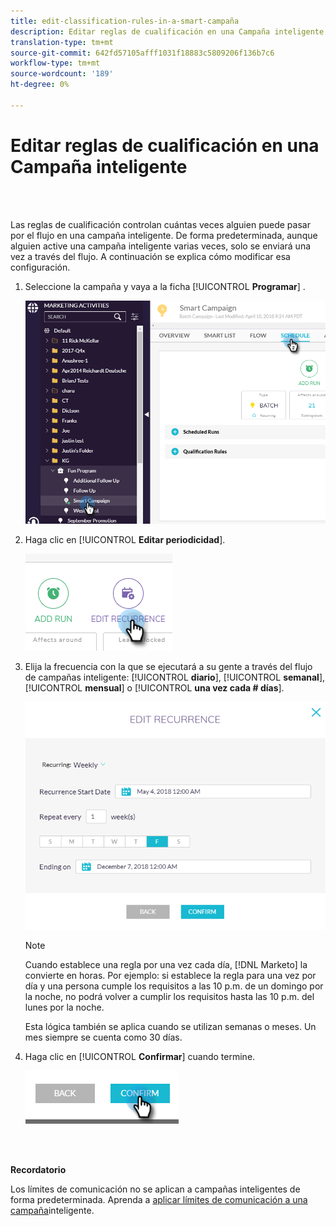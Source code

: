 ```yaml
---
title: edit-classification-rules-in-a-smart-campaña
description: Editar reglas de cualificación en una Campaña inteligente
translation-type: tm+mt
source-git-commit: 642fd57105afff1031f18883c5809206f136b7c6
workflow-type: tm+mt
source-wordcount: '189'
ht-degree: 0%

---
```



# Editar reglas de cualificación en una Campaña inteligente

<br> 

Las reglas de cualificación controlan cuántas veces alguien puede pasar por el flujo en una campaña inteligente. De forma predeterminada, aunque alguien active una campaña inteligente varias veces, solo se enviará una vez a través del flujo. A continuación se explica cómo modificar esa configuración.

1. Seleccione la campaña y vaya a la ficha [!UICONTROL **Programar**] .

   ![Imagen uno](/help/sky/assets/smart-campaigns/edit-qualification-rules-in-a-smart-campaign/edit-qualification-rules-in-a-smart-campaign-1.png)

1. Haga clic en [!UICONTROL **Editar periodicidad**].

   ![Imagen dos](/help/sky/assets/smart-campaigns/edit-qualification-rules-in-a-smart-campaign/edit-qualification-rules-in-a-smart-campaign-2.png)

1. Elija la frecuencia con la que se ejecutará a su gente a través del flujo de campañas inteligente: [!UICONTROL **diario**], [!UICONTROL **semanal**], [!UICONTROL **mensual**] o [!UICONTROL **una vez cada # días**].

   ![Imagen tres](/help/sky/assets/smart-campaigns/edit-qualification-rules-in-a-smart-campaign/edit-qualification-rules-in-a-smart-campaign-3.png)

   >[!NOTE]
   >
   >Cuando establece una regla por una vez cada día, [!DNL Marketo] la convierte en horas. Por ejemplo: si establece la regla para una vez por día y una persona cumple los requisitos a las 10 p.m. de un domingo por la noche, no podrá volver a cumplir los requisitos hasta las 10 p.m. del lunes por la noche.
   >
   >Esta lógica también se aplica cuando se utilizan semanas o meses. Un mes siempre se cuenta como 30 días.

1. Haga clic en [!UICONTROL **Confirmar**] cuando termine.

   ![Imagen Cuatro](/help/sky/assets/smart-campaigns/edit-qualification-rules-in-a-smart-campaign/edit-qualification-rules-in-a-smart-campaign-4.png)

<br> 

**Recordatorio**

Los límites de comunicación no se aplican a campañas inteligentes de forma predeterminada. Aprenda a [aplicar límites de comunicación a una campaña](https://docs.marketo.com/display/DOCS/Apply+Communication+Limits+to+Smart+Campaign)inteligente.
